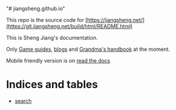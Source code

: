 "# jiangsheng.github.io" 

This repo is the source code for [https://jiangsheng.net/](https://git.jiangsheng.net/build/html/README.html)

This is Sheng Jiang's documentation.    

Only [Game guides](build/html/games/index.html), [blogs](build/html/blogs/index.html) and [Grandma's handbook](build/html/grandma/index.html) at the moment. 

Mobile friendly version is on [read the docs](https://jiangsheng.readthedocs.io/en/latest/README.html)


Indices and tables
==================
* [search](build/html/search.html)

